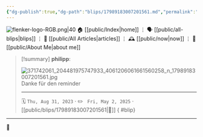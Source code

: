 ```yaml
---
{"dg-publish":true,"dg-path":"blips/17989183007201561.md","permalink":"/blips/17989183007201561/","title":"philipp on instagram @ 2023-08-31"}
---
```



<div class="transclusion internal-embed is-loaded"><div class="markdown-embed">




![flenker-logo-RGB.png|40](/img/user/attachments/flenker-logo-RGB.png)
🏠 [[public/Index\|home]]  ⋮ 🗣️ [[public/all-blips\|blips]] ⋮  📝 [[public/All Articles\|articles]]  ⋮ 🕰️ [[public/now\|now]] ⋮ 🪪 [[public/About Me\|about me]]


</div></div>


> [!summary] **philipp**:
>
> ![371742061_204481975747933_4061206061661560258_n_17989183007201561.jpg](/img/user/attachments/371742061_204481975747933_4061206061661560258_n_17989183007201561.jpg)
> Danke für den reminder
> - - -
>
> 🗓️ <code>Thu, Aug 31, 2023</code>  · ✏️ <code> Fri, May 2, 2025</code>  · [[public/blips/17989183007201561\|🔗]]
{ #blip}


- - -

 👾
